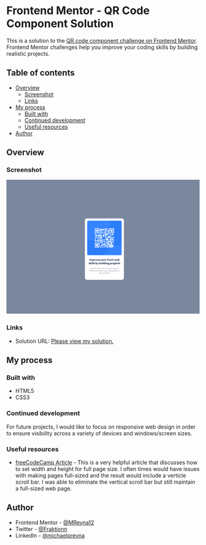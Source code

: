 # Frontend Mentor - QR Code Component Solution

This is a solution to the [QR code component challenge on Frontend Mentor](https://www.frontendmentor.io/challenges/qr-code-component-iux_sIO_H). Frontend Mentor challenges help you improve your coding skills by building realistic projects. 

## Table of contents

- [Overview](#overview)
  - [Screenshot](#screenshot)
  - [Links](#links)
- [My process](#my-process)
  - [Built with](#built-with)
  - [Continued development](#continued-development)
  - [Useful resources](#useful-resources)
- [Author](#author)

## Overview

### Screenshot

![image](QR-Code.png)

### Links

- Solution URL: [Please view my solution.](https://mreyna12.github.io/QRCode/)

## My process

### Built with

- HTML5
- CSS3

### Continued development

For future projects, I would like to focus on responsive web design in order to ensure visibility across a variety of devices and windows/screen sizes.

### Useful resources

- [freeCodeCamp Article](https://www.freecodecamp.org/news/html-page-width-height/) - This is a very helpful article that discusses how to set width and height for full page size. I often times would have issues with making pages full-sized and the result would include a verticle scroll bar. I was able to eliminate the vertical scroll bar but still maintain a full-sized web page.

## Author

- Frontend Mentor - [@MReyna12](https://www.frontendmentor.io/profile/MReyna12)
- Twitter - [@Fraktionn](https://twitter.com/Fraktionn)
- LinkedIn - [@michaelpreyna](https://www.linkedin.com/in/michaelpreyna/)
